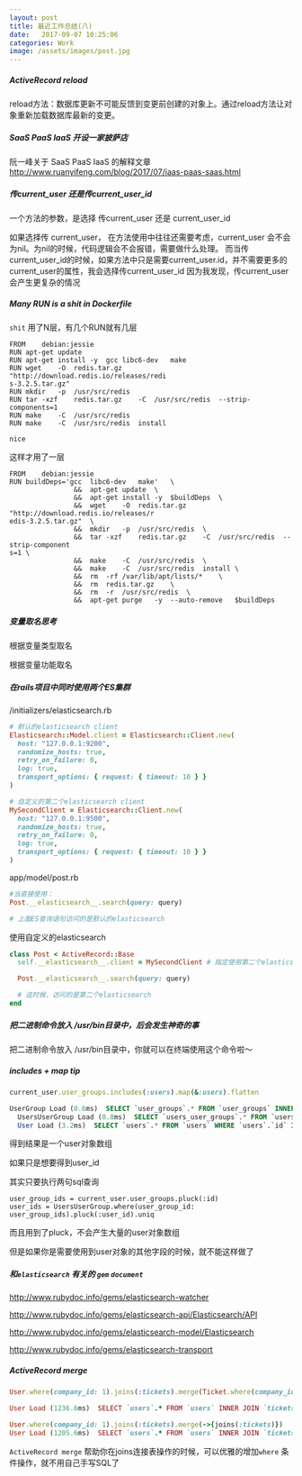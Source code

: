 ```yaml
---
layout: post
title: 最近工作总结(八)
date:   2017-09-07 10:25:06
categories: Work
image: /assets/images/post.jpg
---
```


##### ActiveRecord reload
reload方法：数据库更新不可能反馈到变更前创建的对象上。通过reload方法让对象重新加载数据库最新的变更。

##### SaaS PaaS IaaS 开设一家披萨店
阮一峰关于 SaaS PaaS IaaS 的解释文章
http://www.ruanyifeng.com/blog/2017/07/iaas-paas-saas.html

##### 传current_user 还是传current_user_id

一个方法的参数，是选择 传current_user 还是 current_user_id

如果选择传 current_user， 在方法使用中往往还需要考虑，current_user 会不会为nil。为nil的时候，代码逻辑会不会报错，需要做什么处理。
而当传current_user_id的时候，如果方法中只是需要current_user.id，并不需要更多的current_user的属性，我会选择传current_user_id
因为我发现，传current_user会产生更复杂的情况

##### Many RUN is a shit in Dockerfile

`shit`
用了N层，有几个RUN就有几层

```
FROM	debian:jessie
RUN	apt-get	update
RUN	apt-get	install	-y	gcc	libc6-dev	make
RUN	wget	-O	redis.tar.gz	"http://download.redis.io/releases/redi
s-3.2.5.tar.gz"
RUN	mkdir	-p	/usr/src/redis
RUN	tar	-xzf	redis.tar.gz	-C	/usr/src/redis	--strip-components=1
RUN	make	-C	/usr/src/redis
RUN	make	-C	/usr/src/redis	install
```

`nice`

这样才用了一层
```
FROM	debian:jessie
RUN	buildDeps='gcc	libc6-dev	make'	\
				&&	apt-get	update	\
				&&	apt-get	install	-y	$buildDeps	\
				&&	wget	-O	redis.tar.gz	"http://download.redis.io/releases/r
edis-3.2.5.tar.gz"	\
				&&	mkdir	-p	/usr/src/redis	\
				&&	tar	-xzf	redis.tar.gz	-C	/usr/src/redis	--strip-component
s=1	\
				&&	make	-C	/usr/src/redis	\
				&&	make	-C	/usr/src/redis	install	\
				&&	rm	-rf	/var/lib/apt/lists/*	\
				&&	rm	redis.tar.gz	\
				&&	rm	-r	/usr/src/redis	\
				&&	apt-get	purge	-y	--auto-remove	$buildDeps
```

##### 变量取名思考

根据变量类型取名

根据变量功能取名

##### 在rails项目中同时使用两个ES集群

/initializers/elasticsearch.rb

```ruby
# 默认的elasticsearch client
Elasticsearch::Model.client = Elasticsearch::Client.new(
  host: "127.0.0.1:9200",
  randomize_hosts: true,
  retry_on_failure: 0,
  log: true,
  transport_options: { request: { timeout: 10 } }
)

# 自定义的第二个elasticsearch client
MySecondClient = Elasticsearch::Client.new(
  host: "127.0.0.1:9500",
  randomize_hosts: true,
  retry_on_failure: 0,
  log: true,
  transport_options: { request: { timeout: 10 } }
)
```

app/model/post.rb

```ruby
#当直接使用：
Post.__elasticsearch__.search(query: query)

# 上面ES查询语句访问的是默认的elasticsearch
```

使用自定义的elasticsearch

```ruby
class Post < ActiveRecord::Base
  self.__elasticsearch__.client = MySecondClient # 指定使用第二个elasticsearch

  Post.__elasticsearch__.search(query: query)

  # 这时候，访问的是第二个elasticsearch
end
```

##### 把二进制命令放入 /usr/bin目录中，后会发生神奇的事
把二进制命令放入 /usr/bin目录中，你就可以在终端使用这个命令啦～

##### includes + map tip
```ruby
current_user.user_groups.includes(:users).map(&:users).flatten
```

```sql
UserGroup Load (0.6ms)  SELECT `user_groups`.* FROM `user_groups` INNER JOIN `users_user_groups` ON `user_groups`.`id` = `users_user_groups`.`user_group_id` WHERE `users_user_groups`.`user_id` = 2
  UsersUserGroup Load (0.8ms)  SELECT `users_user_groups`.* FROM `users_user_groups` WHERE `users_user_groups`.`user_group_id` IN (1, 2)
  User Load (3.2ms)  SELECT `users`.* FROM `users` WHERE `users`.`id` IN (2, 3, 4, 5, 20, 21, 22, 23, 24, 25, 26, 27, 28, 29, 30, 31, 32, 33, 34, 36, 37, 38, 40, 41, 42, 43, 44, 45, 46, 47, 48, 49, 50, 51, 52, 53, 54, 55, 56, 57, 58, 59, 60, 61, 62, 63, 65, 66, 67, 68, 69, 70, 71, 72, 73, 74, 75, 76, 77, 78, 79, 80, 81, 82, 83, 84, 85, 86, 87, 88, 89, 90, 91, 92, 93, 94, 95, 96, 97, 98, 99, 100, 101, 102, 103, 104, 105, 106, 107, 108, 109, 110, 122, 13, 100146, 100149, 100150, 100154, 100155, 100156, 10, 39, 64, 100157)

```
得到结果是一个user对象数组

如果只是想要得到user_id

其实只要执行两句sql查询
```
user_group_ids = current_user.user_groups.pluck(:id)
user_ids = UsersUserGroup.where(user_group_id: user_group_ids).pluck(:user_id).uniq
```

而且用到了pluck，不会产生大量的user对象数组

但是如果你是需要使用到user对象的其他字段的时候，就不能这样做了

##### 和`elasticsearch` 有关的 `gem` `document`
http://www.rubydoc.info/gems/elasticsearch-watcher

http://www.rubydoc.info/gems/elasticsearch-api/Elasticsearch/API

http://www.rubydoc.info/gems/elasticsearch-model/Elasticsearch

http://www.rubydoc.info/gems/elasticsearch-transport


##### ActiveRecord merge

```ruby
User.where(company_id: 1).joins(:tickets).merge(Ticket.where(company_id: 1))

User Load (1236.6ms)  SELECT `users`.* FROM `users` INNER JOIN `tickets` ON `tickets`.`user_id` = `users`.`id` WHERE `users`.`company_id` = 1 AND `tickets`.`company_id` = 1

User.where(company_id: 1).joins(:tickets).merge(->{joins(:tickets)})
User Load (1205.6ms)  SELECT `users`.* FROM `users` INNER JOIN `tickets` ON `tickets`.`user_id` = `users`.`id` WHERE `users`.`company_id` = 1
```

`ActiveRecord merge` 帮助你在joins连接表操作的时候，可以优雅的增加`where` 条件操作，就不用自己手写SQL了 
